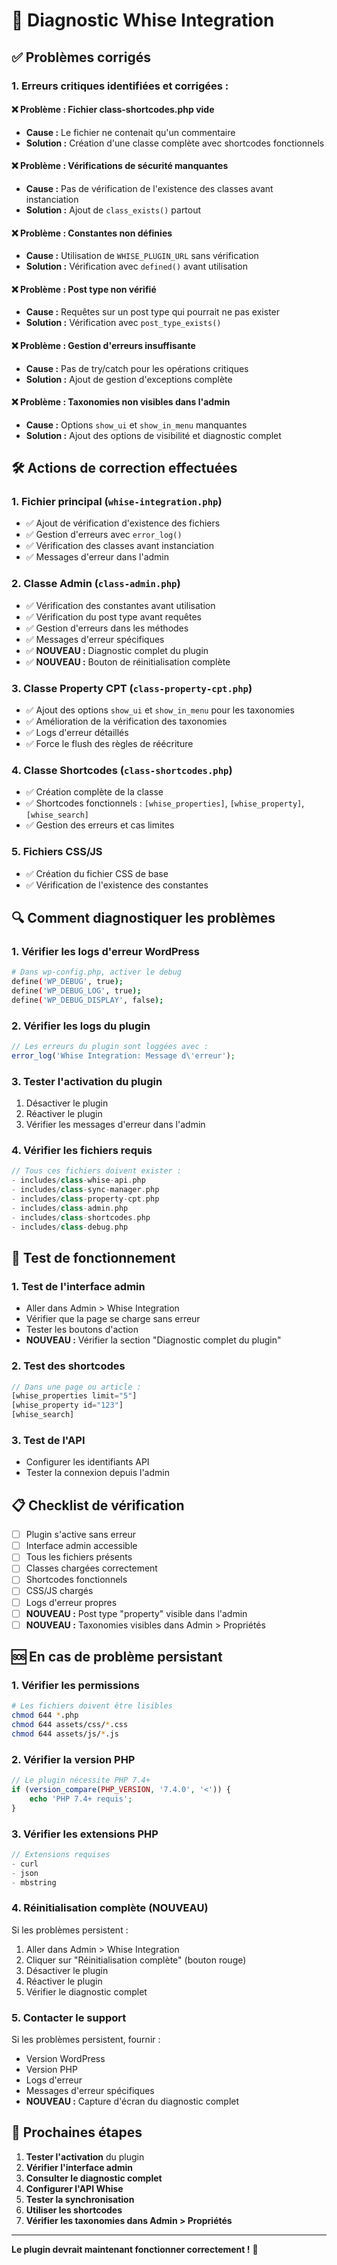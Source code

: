 # 🔧 Diagnostic Whise Integration

## ✅ **Problèmes corrigés**

### **1. Erreurs critiques identifiées et corrigées :**

#### **❌ Problème : Fichier class-shortcodes.php vide**
- **Cause :** Le fichier ne contenait qu'un commentaire
- **Solution :** Création d'une classe complète avec shortcodes fonctionnels

#### **❌ Problème : Vérifications de sécurité manquantes**
- **Cause :** Pas de vérification de l'existence des classes avant instanciation
- **Solution :** Ajout de `class_exists()` partout

#### **❌ Problème : Constantes non définies**
- **Cause :** Utilisation de `WHISE_PLUGIN_URL` sans vérification
- **Solution :** Vérification avec `defined()` avant utilisation

#### **❌ Problème : Post type non vérifié**
- **Cause :** Requêtes sur un post type qui pourrait ne pas exister
- **Solution :** Vérification avec `post_type_exists()`

#### **❌ Problème : Gestion d'erreurs insuffisante**
- **Cause :** Pas de try/catch pour les opérations critiques
- **Solution :** Ajout de gestion d'exceptions complète

#### **❌ Problème : Taxonomies non visibles dans l'admin**
- **Cause :** Options `show_ui` et `show_in_menu` manquantes
- **Solution :** Ajout des options de visibilité et diagnostic complet

## 🛠️ **Actions de correction effectuées**

### **1. Fichier principal (`whise-integration.php`)**
- ✅ Ajout de vérification d'existence des fichiers
- ✅ Gestion d'erreurs avec `error_log()`
- ✅ Vérification des classes avant instanciation
- ✅ Messages d'erreur dans l'admin

### **2. Classe Admin (`class-admin.php`)**
- ✅ Vérification des constantes avant utilisation
- ✅ Vérification du post type avant requêtes
- ✅ Gestion d'erreurs dans les méthodes
- ✅ Messages d'erreur spécifiques
- ✅ **NOUVEAU :** Diagnostic complet du plugin
- ✅ **NOUVEAU :** Bouton de réinitialisation complète

### **3. Classe Property CPT (`class-property-cpt.php`)**
- ✅ Ajout des options `show_ui` et `show_in_menu` pour les taxonomies
- ✅ Amélioration de la vérification des taxonomies
- ✅ Logs d'erreur détaillés
- ✅ Force le flush des règles de réécriture

### **4. Classe Shortcodes (`class-shortcodes.php`)**
- ✅ Création complète de la classe
- ✅ Shortcodes fonctionnels : `[whise_properties]`, `[whise_property]`, `[whise_search]`
- ✅ Gestion des erreurs et cas limites

### **5. Fichiers CSS/JS**
- ✅ Création du fichier CSS de base
- ✅ Vérification de l'existence des constantes

## 🔍 **Comment diagnostiquer les problèmes**

### **1. Vérifier les logs d'erreur WordPress**
```bash
# Dans wp-config.php, activer le debug
define('WP_DEBUG', true);
define('WP_DEBUG_LOG', true);
define('WP_DEBUG_DISPLAY', false);
```

### **2. Vérifier les logs du plugin**
```php
// Les erreurs du plugin sont loggées avec :
error_log('Whise Integration: Message d\'erreur');
```

### **3. Tester l'activation du plugin**
1. Désactiver le plugin
2. Réactiver le plugin
3. Vérifier les messages d'erreur dans l'admin

### **4. Vérifier les fichiers requis**
```php
// Tous ces fichiers doivent exister :
- includes/class-whise-api.php
- includes/class-sync-manager.php
- includes/class-property-cpt.php
- includes/class-admin.php
- includes/class-shortcodes.php
- includes/class-debug.php
```

## 🚀 **Test de fonctionnement**

### **1. Test de l'interface admin**
- Aller dans Admin > Whise Integration
- Vérifier que la page se charge sans erreur
- Tester les boutons d'action
- **NOUVEAU :** Vérifier la section "Diagnostic complet du plugin"

### **2. Test des shortcodes**
```php
// Dans une page ou article :
[whise_properties limit="5"]
[whise_property id="123"]
[whise_search]
```

### **3. Test de l'API**
- Configurer les identifiants API
- Tester la connexion depuis l'admin

## 📋 **Checklist de vérification**

- [ ] Plugin s'active sans erreur
- [ ] Interface admin accessible
- [ ] Tous les fichiers présents
- [ ] Classes chargées correctement
- [ ] Shortcodes fonctionnels
- [ ] CSS/JS chargés
- [ ] Logs d'erreur propres
- [ ] **NOUVEAU :** Post type "property" visible dans l'admin
- [ ] **NOUVEAU :** Taxonomies visibles dans Admin > Propriétés

## 🆘 **En cas de problème persistant**

### **1. Vérifier les permissions**
```bash
# Les fichiers doivent être lisibles
chmod 644 *.php
chmod 644 assets/css/*.css
chmod 644 assets/js/*.js
```

### **2. Vérifier la version PHP**
```php
// Le plugin nécessite PHP 7.4+
if (version_compare(PHP_VERSION, '7.4.0', '<')) {
    echo 'PHP 7.4+ requis';
}
```

### **3. Vérifier les extensions PHP**
```php
// Extensions requises
- curl
- json
- mbstring
```

### **4. Réinitialisation complète (NOUVEAU)**
Si les problèmes persistent :
1. Aller dans Admin > Whise Integration
2. Cliquer sur "Réinitialisation complète" (bouton rouge)
3. Désactiver le plugin
4. Réactiver le plugin
5. Vérifier le diagnostic complet

### **5. Contacter le support**
Si les problèmes persistent, fournir :
- Version WordPress
- Version PHP
- Logs d'erreur
- Messages d'erreur spécifiques
- **NOUVEAU :** Capture d'écran du diagnostic complet

## 🎯 **Prochaines étapes**

1. **Tester l'activation** du plugin
2. **Vérifier l'interface admin**
3. **Consulter le diagnostic complet**
4. **Configurer l'API Whise**
5. **Tester la synchronisation**
6. **Utiliser les shortcodes**
7. **Vérifier les taxonomies dans Admin > Propriétés**

---

**Le plugin devrait maintenant fonctionner correctement !** 🎉 
